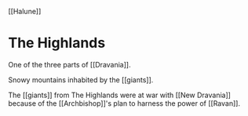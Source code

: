 [[Halune]]
# The Highlands
One of the three parts of [[Dravania]].

Snowy mountains inhabited by the [[giants]].

The [[giants]] from The Highlands were at war with [[New Dravania]] because of the [[Archbishop]]'s plan to harness the power of [[Ravan]].
